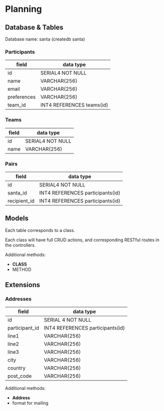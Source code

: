 # Planning

## Database  & Tables
Database name: santa (createdb santa)

### Participants
field         | data type
-----         |----------
id            | SERIAL4 NOT NULL
name          | VARCHAR(256)
email         | VARCHAR(256)
preferences   | VARCHAR(256)
team_id       | INT4 REFERENCES teams(id)


### Teams
field         | data type
----------    | ------------
id            | SERIAL4 NOT NULL
name          | VARCHAR(256)

### Pairs
field         | data type
-------       | ------
id            | SERIAL4 NOT NULL
santa_id      | INT4 REFERENCES participants(id)
recipient_id  | INT4 REFERENCES participants(id)



## Models
Each table corresponds to a class.

Each class will have full CRUD actions, and corresponding RESTful routes in the controllers.

Additional methods:
 - **CLASS**
  - METHOD


## Extensions

### Addresses
field           | data type
----            | ----
id              | SERIAL 4 NOT NULL
participant_id  | INT4 REFERENCES participants(id)
line1           | VARCHAR(256)
line2           | VARCHAR(256)
line3           | VARCHAR(256)
city            | VARCHAR(256)
country         | VARCHAR(256)
post_code       | VARCHAR(256)

Additional methods:
 - **Address**
  - format for mailing
